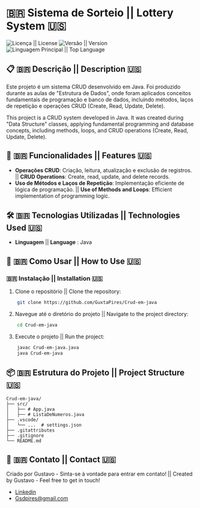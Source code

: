 # :brazil: Sistema de Sorteio || Lottery System 🇺🇸

![Licença || License](https://img.shields.io/github/license/GuxtaPires/Crud-em-java) ![Versão || Version](https://img.shields.io/github/v/release/GuxtaPires/Crud-em-java) ![Linguagem Principal || Top Language](https://img.shields.io/github/languages/top/GuxtaPires/Crud-em-java)

## 📋 🇧🇷 Descrição || Description 🇺🇸

Este projeto é um sistema CRUD desenvolvido em Java. Foi produzido durante as aulas de "Estrutura de Dados", onde foram aplicados conceitos fundamentais de programação e banco de dados, incluindo métodos, laços de repetição e operações CRUD (Create, Read, Update, Delete).

This project is a CRUD system developed in Java. It was created during "Data Structure" classes, applying fundamental programming and database concepts, including methods, loops, and CRUD operations (Create, Read, Update, Delete).

## 🚀 🇧🇷 Funcionalidades || Features 🇺🇸

- **Operações CRUD**: Criação, leitura, atualização e exclusão de registros. || **CRUD Operations**: Create, read, update, and delete records.
- **Uso de Métodos e Laços de Repetição**: Implementação eficiente de lógica de programação.  || **Use of Methods and Loops**: Efficient implementation of programming logic.
  
## 🛠️ 🇧🇷 Tecnologias Utilizadas || Technologies Used 🇺🇸

- **Linguagem** || **Language** : Java

## 🔧 🇧🇷 Como Usar || How to Use 🇺🇸

### 🇧🇷 Instalação || Installation 🇺🇸

1. Clone o repositório || Clone the repository:
    
```bash
    git clone https://github.com/GuxtaPires/Crud-em-java
```
2. Navegue até o diretório do projeto || Navigate to the project directory:
    
```bash
    cd Crud-em-java
```

3. Execute o projeto || Run the project:
    
```bash
    javac Crud-em-java.java
    java Crud-em-java
```

## 📦 🇧🇷 Estrutura do Projeto || Project Structure 🇺🇸

```plaintext
Crud-em-java/
├── src/
│   ├── # App.java
│   ├── # ListaDeNumeros.java
├── .vscode/
│   └── ...  # settings.json
├── .gitattributes
├── .gitignore
└── README.md
```

## 📧 🇧🇷 Contato || Contact 🇺🇸
Criado por Gustavo - Sinta-se à vontade para entrar em contato! || Created by Gustavo - Feel free to get in touch!
- [Linkedin](https://www.linkedin.com/in/gustavodasilvapires/)
- Gsdpires@gmail.com
